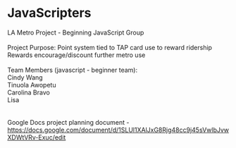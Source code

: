 # JavaScripters
LA Metro Project - Beginning JavaScript Group
<br><br>
Project Purpose:
Point system tied to TAP card use to reward ridership
Rewards encourage/discount further metro use
<br><br>
Team Members (javascript - beginner team):<br>
    Cindy Wang<br>
    Tinuola Awopetu<br>
    Carolina Bravo<br>
    Lisa<br>
<br><br>
Google Docs project planning document - https://docs.google.com/document/d/1SLUl1XAlJxG8Rjg48cc9j45sVwlbJvwXDWtVRv-Exuc/edit
<br>
